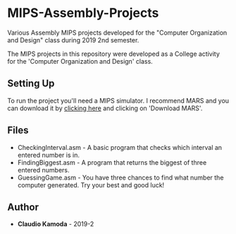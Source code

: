 # MIPS-Assembly-Projects
Various Assembly MIPS projects developed for the "Computer Organization and Design" class during 2019 2nd semester.

The MIPS projects in this repository were developed as a College activity for the 'Computer Organization and Design' class.

## Setting Up
To run the project you'll need a MIPS simulator. I recommend MARS and you can download it by [clicking here](https://courses.missouristate.edu/KenVollmar/MARS/download.htm) and clicking on 'Download MARS'.


## Files
* CheckingInterval.asm - A basic program that checks which interval an entered number is in. 
* FindingBiggest.asm - A program that returns the biggest of three entered numbers.
* GuessingGame.asm - You have three chances to find what number the computer generated. Try your best and good luck!


## Author

* **Claudio Kamoda** - 2019-2
